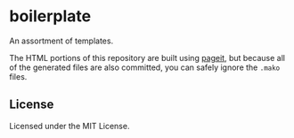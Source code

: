 # boilerplate

An assortment of templates. 

The HTML portions of this repository are built using [pageit][1], but because
all of the generated files are also committed, you can safely ignore the 
`.mako` files.

[1]: https://github.com/metaist/pageit

## License
Licensed under the MIT License.